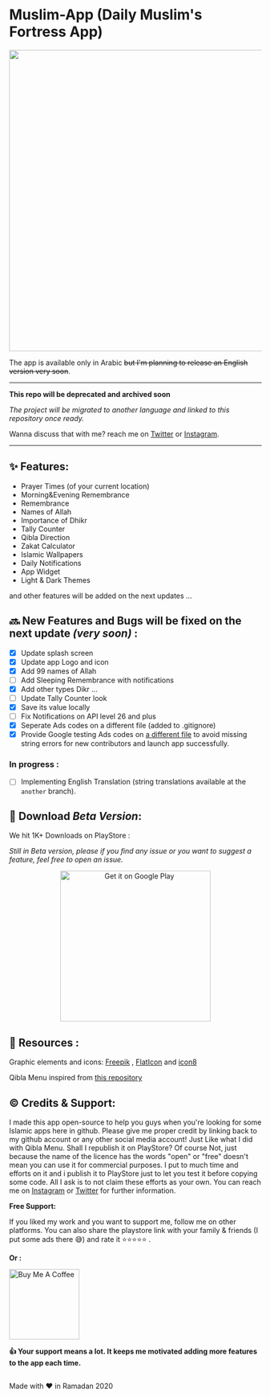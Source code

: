 # Muslim-App (Daily Muslim's Fortress App)

<p align="center">
  <img  src="Screenshots/promo.jpg" width="600px" >

The app is available only in Arabic ~~but I'm planning to release an English version very soon~~.

---

**This repo will be deprecated and archived soon**

_The project will be migrated to another language and linked to this repository once ready._

Wanna discuss that with me? reach me on [Twitter](https://twitter.com/choubari_) or [Instagram](https://instagram.com/choubari_).

---

## :sparkles: Features:

- Prayer Times (of your current location)
- Morning&Evening Remembrance
- Remembrance
- Names of Allah
- Importance of Dhikr
- Tally Counter
- Qibla Direction
- Zakat Calculator
- Islamic Wallpapers
- Daily Notifications
- App Widget
- Light & Dark Themes

and other features will be added on the next updates ...

## :soon: New Features and Bugs will be fixed on the next update _(very soon)_ :

- [x] Update splash screen
- [x] Update app Logo and icon
- [x] Add 99 names of Allah
- [ ] Add Sleeping Remembrance with notifications
- [x] Add other types Dikr ...
- [ ] Update Tally Counter look
- [x] Save its value locally
- [ ] Fix Notifications on API level 26 and plus
- [x] Seperate Ads codes on a different file (added to .gitignore)
- [x] Provide Google testing Ads codes on [a different file](https://gist.github.com/choubari/7f773bb683c98368b7649bf51ae7f003) to avoid missing string errors for new contributors and launch app successfully.

### In progress :

- [ ] Implementing English Translation (string translations available at the `another` branch).

## :tada: Download _Beta Version_:

We hit 1K+ Downloads on PlayStore :

_Still in Beta version, please if you find any issue or you want to suggest a feature, feel free to open an issue._

<p align="center">
 <a href='https://play.google.com/store/apps/details?id=com.choubapp.muslimapp&pcampaignid=pcampaignidMKT-Other-global-all-co-prtnr-py-PartBadge-Mar2515-1'><img alt='Get it on Google Play' src='https://play.google.com/intl/en_us/badges/static/images/badges/en_badge_web_generic.png'/ width="300px" heigh="100px" ></a>

## :link: Resources :

Graphic elements and icons: [Freepik](freepik.com) , [FlatIcon](flaticon.com) and [icon8](icons8.com)

Qibla Menu inspired from [this repository](https://github.com/najamiqbal/kiblat-Campass-android)

## :copyright: Credits & Support:

I made this app open-source to help you guys when you're looking for some Islamic apps here in github. Please give me proper credit by linking back to my github account or any other social media account! Just Like what I did with Qibla Menu. Shall I republish it on PlayStore? Of course Not, just because the name of the licence has the words "open" or "free" doesn't mean you can use it for commercial purposes. I put to much time and efforts on it and i publish it to PlayStore just to let you test it before copying some code. All I ask is to not claim these efforts as your own. You can reach me on [Instagram](https://www.instagram.com/choubari_/) or [Twitter](https://twitter.com/choubari_) for further information.

**Free Support:**

If you liked my work and you want to support me, follow me on other platforms. You can also share the playstore link with your family & friends (I put some ads there :sweat_smile:) and rate it :star::star::star::star::star: .

**Or :**

<a href="https://www.buymeacoffee.com/choubari" target="_blank"><img src="https://cdn.buymeacoffee.com/buttons/lato-orange.png" alt="Buy Me A Coffee" width="140px" heigh="50px" ></a>

**:thumbsup: Your support means a lot. It keeps me motivated adding more features to the app each time.**

##

Made with :heart: in Ramadan 2020
